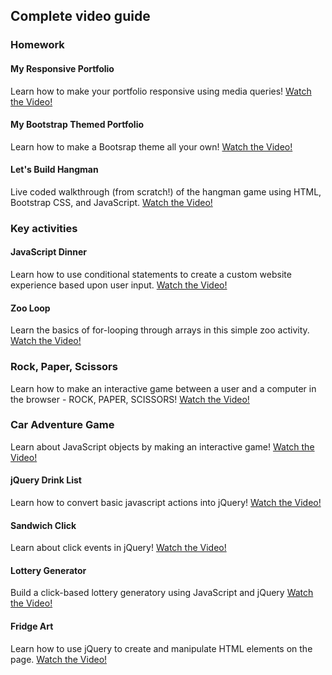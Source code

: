 ## Complete video guide

### Homework

#### My Responsive Portfolio

Learn how to make your portfolio responsive using media queries!
[Watch the Video!](https://www.youtube.com/watch?v=jF0kIhpX6tk)

#### My Bootstrap Themed Portfolio

Learn how to make a Bootsrap theme all your own!
[Watch the Video!](https://youtu.be/C3cMAcsv1Lg)

#### Let's Build Hangman

Live coded walkthrough (from scratch!) of the hangman game using HTML, Bootstrap CSS, and JavaScript. [Watch the Video!](https://youtu.be/cgdmOR15cn4)

### Key activities

#### JavaScript Dinner

Learn how to use conditional statements to create a custom website experience based upon user input.
[Watch the Video!](https://www.youtube.com/watch?v=rlhhRVO5EOg)

#### Zoo Loop

Learn the basics of for-looping through arrays in this simple zoo activity.
[Watch the Video!](https://www.youtube.com/watch?v=zJO9g7S2_Xo)

### Rock, Paper, Scissors

Learn how to make an interactive game between a user and a computer in the browser - ROCK, PAPER, SCISSORS!
[Watch the Video!](https://www.youtube.com/watch?v=Tio88WjwFO0)

### Car Adventure Game

Learn about JavaScript objects by making an interactive game!
[Watch the Video!](https://www.youtube.com/watch?v=jtU6YrNPv7E&feature=youtu.be)

#### jQuery Drink List

Learn how to convert basic javascript actions into jQuery!
[Watch the Video!](https://www.youtube.com/watch?v=9_9-NeU2L_U)

#### Sandwich Click

Learn about click events in jQuery!
[Watch the Video!](https://www.youtube.com/watch?v=6BLReDBUZRk)

#### Lottery Generator

Build a click-based lottery generatory using JavaScript and jQuery
[Watch the Video!](https://www.youtube.com/watch?v=Nh4wxhzePIs)

#### Fridge Art

Learn how to use jQuery to create and manipulate HTML elements on the page.
[Watch the Video!](https://www.youtube.com/watch?v=gC529k3KzmE)
